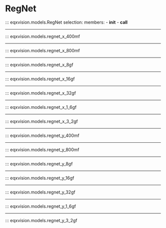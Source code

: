 # RegNet


::: eqxvision.models.RegNet
    selection:
        members:
            - __init__
            - __call__

---

::: eqxvision.models.regnet_x_400mf

---

::: eqxvision.models.regnet_x_800mf

---

::: eqxvision.models.regnet_x_8gf

---

::: eqxvision.models.regnet_x_16gf

---

::: eqxvision.models.regnet_x_32gf

---

::: eqxvision.models.regnet_x_1_6gf

---

::: eqxvision.models.regnet_x_3_2gf

---

::: eqxvision.models.regnet_y_400mf

---

::: eqxvision.models.regnet_y_800mf

---

::: eqxvision.models.regnet_y_8gf

---

::: eqxvision.models.regnet_y_16gf

---

::: eqxvision.models.regnet_y_32gf

---

::: eqxvision.models.regnet_y_1_6gf

---

::: eqxvision.models.regnet_y_3_2gf


